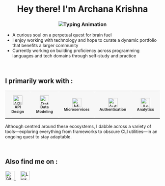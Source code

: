 <h1 align="center">
  Hey there! I'm Archana Krishna
</h1>

<h3 align="center">
  <img src="https://readme-typing-svg.herokuapp.com?font=Fira+Code&weight=500&size=24&pause=1000&color=FF5733&center=true&vCenter=true&width=435&lines=student=%E2%80%8A=true;decipher.backend(alchemy);innovate.ignite()+" alt="Typing Animation" />
</h3>
  
- A curious soul on a perpetual quest for brain fuel  
- I enjoy working with technology and hope to curate a dynamic portfolio that benefits a larger community  
- Currently working on building proficiency across programming languages and tech domains through self-study and practice  
<br>

## I primarily work with :
<p align="center">
<table style="border-spacing: 10px; text-align: center; width: 100%; margin-top: 20px;">
  <tr>
    <!-- API Design -->
    <td style="padding: 10px; border-radius: 8px; background-color: #f7f7f7;" align="center" width="150" height="90">
      <img src="https://img.icons8.com/ios-filled/50/b0b0b0/api.png" width="30" alt="API Design" />
      <br><strong style="font-size: 12px; color: #333;">API Design</strong>
    </td>
    <!-- Data Modeling -->
    <td style="padding: 10px; border-radius: 8px; background-color: #f7f7f7;" align="center" width="150" height="90">
      <img src="https://img.icons8.com/ios-filled/50/b0b0b0/database.png" width="30" alt="Data Modeling" />
      <br><strong style="font-size: 12px; color: #333;">Data Modeling</strong>
    </td>
    <!-- Microservices -->
    <td style="padding: 10px; border-radius: 8px; background-color: #f7f7f7;" align="center" width="150" height="90">
      <img src="https://img.icons8.com/ios-filled/50/b0b0b0/layers.png" width="30" alt="Microservices" />
      <br><strong style="font-size: 12px; color: #333;">Microservices</strong>
    </td>
    <!-- Authentication -->
    <td style="padding: 10px; border-radius: 8px; background-color: #f7f7f7;" align="center" width="150" height="90">
      <img src="https://img.icons8.com/ios-filled/50/b0b0b0/lock.png" width="30" alt="Authentication" />
      <br><strong style="font-size: 12px; color: #333;">Authentication</strong>
    </td>
    <!-- Analytics -->
    <td style="padding: 10px; border-radius: 8px; background-color: #f7f7f7;" align="center" width="150" height="90">
      <img src="https://img.icons8.com/ios-filled/50/b0b0b0/combo-chart.png" width="30" alt="Analytics" />
      <br><strong style="font-size: 12px; color: #333;">Analytics</strong>
    </td>
  </tr>
</table>

 Although centred around these ecosystems, I dabble across a variety of tools—exploring everything from frameworks to obscure CLI utilities—in an ongoing quest to stay adaptable.
</p>

<br>

## Also find me on :
<p align="left">
  <a href="https://gitlab.com/syrnxalno" target="_blank">
    <img src="https://cdn.jsdelivr.net/gh/devicons/devicon/icons/gitlab/gitlab-original.svg" alt="GitLab" width="30"/>
</a> &nbsp;&nbsp;&nbsp;
  <a href="https://www.linkedin.com/in/archana-krishna-2a19711981e/" target="_blank">
    <img src="https://cdn.jsdelivr.net/gh/devicons/devicon/icons/linkedin/linkedin-original.svg" alt="LinkedIn" width="30"/>
  </a>
</p>
